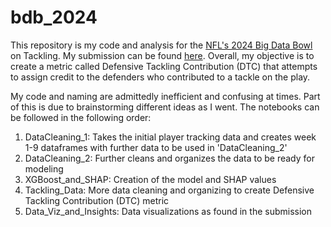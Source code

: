# bdb_2024

This repository is my code and analysis for the [NFL's 2024 Big Data Bowl](https://www.kaggle.com/competitions/nfl-big-data-bowl-2024/overview) on Tackling. My submission can be found [here](https://www.kaggle.com/code/ricdur/defensive-tackling-contribution-dtc/). Overall, my objective is to create a metric called Defensive Tackling Contribution (DTC) that attempts to assign credit to the defenders who contributed to a tackle on the play.

My code and naming are admittedly inefficient and confusing at times. Part of this is due to brainstorming different ideas as I went. The notebooks can be followed in the following order:

  1) DataCleaning_1: Takes the initial player tracking data and creates week 1-9 dataframes with further data to be used in 'DataCleaning_2'
  2) DataCleaning_2: Further cleans and organizes the data to be ready for modeling
  3) XGBoost_and_SHAP: Creation of the model and SHAP values
  4) Tackling_Data: More data cleaning and organizing to create Defensive Tackling Contribution (DTC) metric
  5) Data_Viz_and_Insights: Data visualizations as found in the submission
